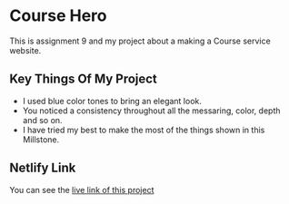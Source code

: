 # Course Hero
This is assignment 9 and my project about a making a Course service website.
## Key Things Of My Project
- I used blue color tones to bring an elegant look.
- You noticed a consistency throughout all the messaring, color, depth and so on.
- I have tried my best to make the most of the things shown in this Millstone.
## Netlify Link
You can see the [live link of this project](https://vigorous-shockley-e5753c.netlify.app/)